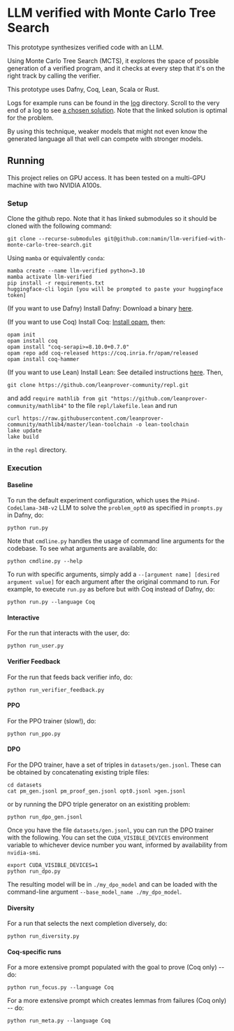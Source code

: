 # LLM verified with Monte Carlo Tree Search

This prototype synthesizes verified code with an LLM.

Using Monte Carlo Tree Search (MCTS), it explores the space of possible generation of a verified program, and it checks at every step that it's on the right track by calling the verifier.

This prototype uses Dafny, Coq, Lean, Scala or Rust.

Logs for example runs can be found in the [log](log) directory.
Scroll to the very end of a log to see [a chosen solution](https://github.com/namin/llm-verified-with-monte-carlo-tree-search/blob/main/log/opt0_alt.txt#L7661).
Note that the linked solution is optimal for the problem.

By using this technique, weaker models that might not even know the generated language all that well can compete with stronger models.

## Running

This project relies on GPU access. It has been tested on a multi-GPU machine with two NVIDIA A100s.

### Setup

Clone the github repo. Note that it has linked submodules so it should be cloned with the following command:
```
git clone --recurse-submodules git@github.com:namin/llm-verified-with-monte-carlo-tree-search.git
```

Using `mamba` or equivalently `conda`:

```
mamba create --name llm-verified python=3.10
mamba activate llm-verified
pip install -r requirements.txt
huggingface-cli login [you will be prompted to paste your huggingface token]
```

(If you want to use Dafny) Install Dafny: Download a binary [here](https://github.com/dafny-lang/dafny/releases/latest).

(If you want to use Coq) Install Coq: [Install opam](https://opam.ocaml.org/doc/Install.html), then:

```
opam init
opam install coq
opam install "coq-serapi>=8.10.0+0.7.0"
opam repo add coq-released https://coq.inria.fr/opam/released
opam install coq-hammer
```

(If you want to use Lean) Install Lean: See detailed instructions [here](https://leanprover-community.github.io/get_started.html). Then,

```
git clone https://github.com/leanprover-community/repl.git
```

and add `require mathlib from git "https://github.com/leanprover-community/mathlib4"` to the file `repl/lakefile.lean` and run

```
curl https://raw.githubusercontent.com/leanprover-community/mathlib4/master/lean-toolchain -o lean-toolchain
lake update
lake build
```

in the `repl` directory.

### Execution

#### Baseline

To run the default experiment configuration, which uses the `Phind-CodeLlama-34B-v2` LLM to solve the `problem_opt0` as specified in `prompts.py` in Dafny, do:

```
python run.py
```

Note that `cmdline.py` handles the usage of command line arguments for the codebase. To see what arguments are available, do:

```
python cmdline.py --help
```

To run with specific arguments, simply add a `--[argument name] [desired argument value]` for each argument after the original command to run. For example, to execute `run.py` as before but with Coq instead of Dafny, do:

```
python run.py --language Coq
```

#### Interactive

For the run that interacts with the user, do:

```
python run_user.py
```

#### Verifier Feedback

For the run that feeds back verifier info, do:

```
python run_verifier_feedback.py
```

#### PPO

For the PPO trainer (slow!), do:

```
python run_ppo.py
```

#### DPO

For the DPO trainer, have a set of triples in `datasets/gen.jsonl`.
These can be obtained by concatenating existing triple files:

```
cd datasets
cat pm_gen.jsonl pm_proof_gen.jsonl opt0.jsonl >gen.jsonl 
```

or by running the DPO triple generator on an existiting problem:
```
python run_dpo_gen.jsonl
```

Once you have the file `datasets/gen.jsonl`, you can run the DPO trainer with the following.
You can set the `CUDA_VISIBLE_DEVICES` environment variable to whichever device number you want, informed by availability from `nvidia-smi`.
```
export CUDA_VISIBLE_DEVICES=1
python run_dpo.py
```

The resulting model will be in `./my_dpo_model` and can be loaded with the command-line argument `--base_model_name ./my_dpo_model`.

#### Diversity

For a run that selects the next completion diversely, do:

```
python run_diversity.py
```

#### Coq-specific runs

For a more extensive prompt populated with the goal to prove (Coq only) -- do:

```
python run_focus.py --language Coq
```

For a more extensive prompt which creates lemmas from failures (Coq only) -- do:

```
python run_meta.py --language Coq
```

